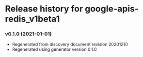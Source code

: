 # Release history for google-apis-redis_v1beta1

### v0.1.0 (2021-01-01)

* Regenerated from discovery document revision 20201210
* Regenerated using generator version 0.1.0

